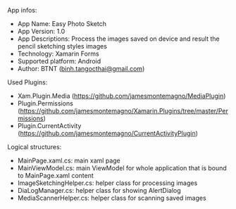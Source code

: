 App infos:
- App Name: Easy Photo Sketch
- App Version: 1.0
- App Descriptions: Process the images saved on device and result the pencil sketching styles images
- Technology: Xamarin Forms
- Supported platform: Android
- Author: BTNT (binh.tangocthai@gmail.com)

Used Plugins:
- Xam.Plugin.Media (https://github.com/jamesmontemagno/MediaPlugin)
- Plugin.Permissions (https://github.com/jamesmontemagno/Xamarin.Plugins/tree/master/Permissions)
- Plugin.CurrentActivity (https://github.com/jamesmontemagno/CurrentActivityPlugin)

Logical structures:
- MainPage.xaml.cs: 		main xaml page
- MainViewModel.cs:			main ViewModel for whole application that is bound to MainPage.xaml content
- ImageSketchingHelper.cs: 	helper class for processing images
- DiaLogManager.cs: 		helper class for showing AlertDialog
- MediaScannerHelper.cs: 	helper class for scanning saved images
